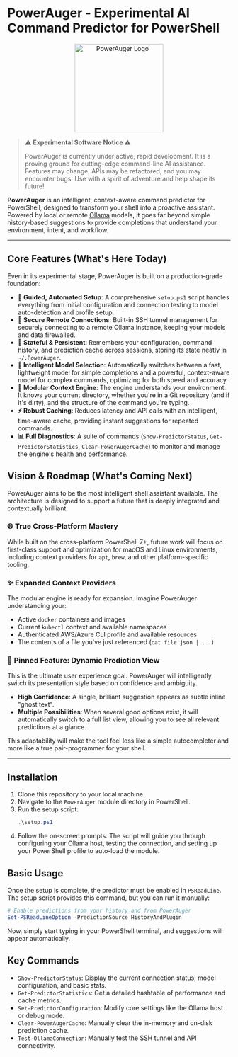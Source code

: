 <!-- @format -->

# PowerAuger - Experimental AI Command Predictor for PowerShell

<p align="center">
  <img src="https://i.imgur.com/O1lO3rA.png" alt="PowerAuger Logo" width="200"/>
</p>

> **⚠️ Experimental Software Notice ⚠️**
>
> PowerAuger is currently under active, rapid development. It is a proving ground for cutting-edge command-line AI assistance. Features may change, APIs may be refactored, and you may encounter bugs. Use with a spirit of adventure and help shape its future!

**PowerAuger** is an intelligent, context-aware command predictor for PowerShell, designed to transform your shell into a proactive assistant. Powered by local or remote [Ollama](https://ollama.com/) models, it goes far beyond simple history-based suggestions to provide completions that understand your environment, intent, and workflow.

---

## Core Features (What's Here Today)

Even in its experimental stage, PowerAuger is built on a production-grade foundation:

-   **🚀 Guided, Automated Setup**: A comprehensive `setup.ps1` script handles everything from initial configuration and connection testing to model auto-detection and profile setup.
-   **🔐 Secure Remote Connections**: Built-in SSH tunnel management for securely connecting to a remote Ollama instance, keeping your models and data firewalled.
-   **🧠 Stateful & Persistent**: Remembers your configuration, command history, and prediction cache across sessions, storing its state neatly in `~/.PowerAuger`.
-   **🤖 Intelligent Model Selection**: Automatically switches between a fast, lightweight model for simple completions and a powerful, context-aware model for complex commands, optimizing for both speed and accuracy.
-   **🧩 Modular Context Engine**: The engine understands your environment. It knows your current directory, whether you're in a Git repository (and if it's dirty), and the structure of the command you're typing.
-   **⚡ Robust Caching**: Reduces latency and API calls with an intelligent, time-aware cache, providing instant suggestions for repeated commands.
-   **📊 Full Diagnostics**: A suite of commands (`Show-PredictorStatus`, `Get-PredictorStatistics`, `Clear-PowerAugerCache`) to monitor and manage the engine's health and performance.

## Vision & Roadmap (What's Coming Next)

PowerAuger aims to be the most intelligent shell assistant available. The architecture is designed to support a future that is deeply integrated and contextually brilliant.

### 🌐 True Cross-Platform Mastery

While built on the cross-platform PowerShell 7+, future work will focus on first-class support and optimization for macOS and Linux environments, including context providers for `apt`, `brew`, and other platform-specific tooling.

### ✨ Expanded Context Providers

The modular engine is ready for expansion. Imagine PowerAuger understanding your:

-   Active `docker` containers and images
-   Current `kubectl` context and available namespaces
-   Authenticated AWS/Azure CLI profile and available resources
-   The contents of a file you've just referenced (`cat file.json | ...`)

### 📌 **Pinned Feature: Dynamic Prediction View**

This is the ultimate user experience goal. PowerAuger will intelligently switch its presentation style based on confidence and ambiguity.

-   **High Confidence**: A single, brilliant suggestion appears as subtle inline "ghost text".
-   **Multiple Possibilities**: When several good options exist, it will automatically switch to a full list view, allowing you to see all relevant predictions at a glance.

This adaptability will make the tool feel less like a simple autocompleter and more like a true pair-programmer for your shell.

---

## Installation

1.  Clone this repository to your local machine.
2.  Navigate to the `PowerAuger` module directory in PowerShell.
3.  Run the setup script:
    ```powershell
    .\setup.ps1
    ```
4.  Follow the on-screen prompts. The script will guide you through configuring your Ollama host, testing the connection, and setting up your PowerShell profile to auto-load the module.

## Basic Usage

Once the setup is complete, the predictor must be enabled in `PSReadLine`. The setup script provides this command, but you can run it manually:

```powershell
# Enable predictions from your history and from PowerAuger
Set-PSReadLineOption -PredictionSource HistoryAndPlugin
```

Now, simply start typing in your PowerShell terminal, and suggestions will appear automatically.

## Key Commands

-   `Show-PredictorStatus`: Display the current connection status, model configuration, and basic stats.
-   `Get-PredictorStatistics`: Get a detailed hashtable of performance and cache metrics.
-   `Set-PredictorConfiguration`: Modify core settings like the Ollama host or debug mode.
-   `Clear-PowerAugerCache`: Manually clear the in-memory and on-disk prediction cache.
-   `Test-OllamaConnection`: Manually test the SSH tunnel and API connectivity.
